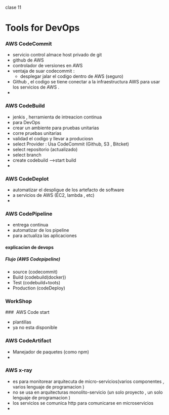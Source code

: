 clase 11

# Tools for DevOps

### AWS CodeCommit

-   servicio control almace host privado de git
-   github de AWS
-   controlador de versiones en AWS
-   ventaja de suar codecommit :
    -   desplegar jalar el codigo dentro de AWS (seguro)
-   Github , el codigo se tiene conectar a la infraestructura AWS para usar los servicios de AWS .
-

### AWS CodeBuild

-   jenkis , herramienta de intreacion continua
-   para DevOps
-   crear un ambiente para pruebas unitarias
-   corre pruebas unitarias
-   validad el codigo y llevar a produciosn
-   select Provider : Usa CodeCommit (Github, S3 , Bitcket)
-   select repositorio (actualizado)
-   select branch
-   create codebuild -->start build
-

### AWS CodeDeplot

-   automatizar el despligue de los artefacto de software
-   a servicios de AWS (EC2, lambda , etc)
-

### AWS CodePipeline

-   entrega continua
-   automatizar de los pipeline
-   para actualiza las aplicaciones

#### explicacion de devops

##### Flujo (AWS Codepipeline)

-   source (codecommit)
-   Build (codebuild(docker))
-   Test (codebuild+toots)
-   Production (codeDeploy)

### WorkShop

###  AWS Code start

-   plantillas
-   ya no esta disponible

### AWS CodeArtifact

-   Manejador de paquetes (como npm)
-

### AWS x-ray

-   es para monitorear arquitecuta de micro-servicios(varios componentes , varios lenguaje de programacion )
-   no se usa en arquitecturas monolito-servicio (un solo proyecto , un solo lenguaje de programacion )
-   los servicios se comunica http para comunicarse en microservicios
-
